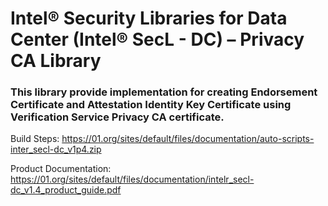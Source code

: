 # Intel® Security Libraries for Data Center (Intel® SecL - DC) – Privacy CA Library
### This library provide implementation for creating Endorsement Certificate and Attestation Identity Key Certificate using Verification Service Privacy CA certificate.

Build Steps: https://01.org/sites/default/files/documentation/auto-scripts-inter_secl-dc_v1p4.zip

Product Documentation: https://01.org/sites/default/files/documentation/intelr_secl-dc_v1.4_product_guide.pdf
